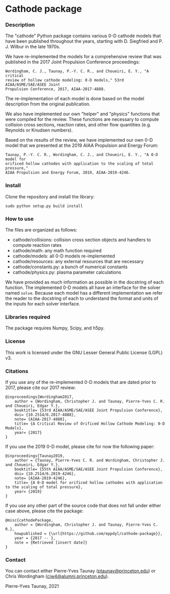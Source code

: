 # Cathode package
### Description
The "cathode" Python package contains various 0-D cathode models that have
been published throughout the years, starting with D. Siegfried and P. J. 
Wilbur in the late 1970s. 

We have re-implemented the models for a comprehensive review that was published
in the 2017 Joint Propulsion Conference proceedings:
```
Wordingham, C. J., Taunay, P.-Y. C. R., and Choueiri, E. Y., "A critical
review of hollow cathode modeling: 0-D models," 53rd AIAA/ASME/SAE/ASEE Joint 
Propulsion Conference, 2017, AIAA-2017-4888. 
```
The re-implementation of each model is done based on the model description from 
the original publication.

We also have implemented our own "helper" and "physics" functions that
were compiled for the review. These functions are necessary to compute collision cross
sections, reaction rates, and other flow quantities (e.g. Reynolds or Knudsen numbers).

Based on the results of the review, we have implemented our own 0-D model that
we presented at the 2019 AIAA Propulsion and Energy Forum:
```
Taunay, P.-Y. C. R., Wordingham, C. J., and Choueiri, E. Y., "A 0-D model for 
orificed hollow cathodes with application to the scaling of total pressure,"
AIAA Propulsion and Energy Forum, 2019, AIAA-2019-4246.
```

### Install 
Clone the repository and install the library:
```
sudo python setup.py build install
```

### How to use
The files are organized as follows:
* cathode/collisions: collision cross section objects and handlers to compute reaction rates
* cathode/math: any math function required 
* cathode/models: all 0-D models re-implemented
* cathode/resources: any external resources that are necessary
* cathode/constants.py: a bunch of numerical constants
* cathode/physics.py: plasma parameter calculations

We have provided as much information as possible in the docstring of each function.
The implemented 0-D models all have an interface for the solver named ```solve```.
Because each model has a different implementation we refer the reader to the docstring of each
to understand the format and units of the inputs for each solver interface. 


### Libraries required
The package requires Numpy, Scipy, and h5py.

### License
This work is licensed under the GNU Lesser General Public License (LGPL) v3.

### Citations
If you use any of the re-implemented 0-D models that are dated prior to 2017, 
please cite our 2017 review:
```
@inproceedings{Wordingham2017,
    author = {Wordingham, Christopher J. and Taunay, Pierre-Yves C. R. and Choueiri, Edgar Y.},
    booktitle= {53rd AIAA/ASME/SAE/ASEE Joint Propulsion Conference},
    doi= {10.2514/6.2017-4888},
    note= {AIAA-2017-4888},
    title= {A Critical Review of Orificed Hollow Cathode Modeling: 0-D Models},
    year= {2017}
}
```

If you use the 2019 0-D model, please cite for now the following paper:
```
@inproceedings{Taunay2019,
    author = {Taunay, Pierre-Yves C. R. and Wordingham, Christopher J. and Choueiri, Edgar Y.},
    booktitle= {55th AIAA/ASME/SAE/ASEE Joint Propulsion Conference},
    doi= {10.2514/6.2019-4246},
    note= {AIAA-2019-4246},
    title= {A 0-D model for orificed hollow cathodes with application to the scaling of total pressure},
    year= {2019}
}
```

If you use any other part of the source code that does not fall under either case above, please cite the package:
```
@misc{cathodePackage,
    author = {Wordingham, Christopher J. and Taunay, Pierre-Yves C. R.},
    howpublished = {\url{https://github.com/eppdyl/cathode-package}},
    year = {2017 -- },
    note = {Retrieved [insert date]}
}
```

### Contact
You can contact either Pierre-Yves Taunay (ptaunay@princeton.edu) or Chris
Wordingham (cjw4@alumni.princeton.edu).

Pierre-Yves Taunay, 2021
